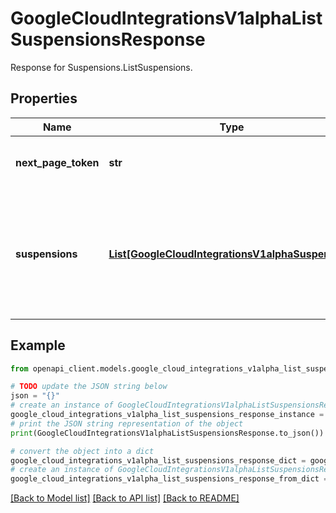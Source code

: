 # GoogleCloudIntegrationsV1alphaListSuspensionsResponse

Response for Suspensions.ListSuspensions.

## Properties

Name | Type | Description | Notes
------------ | ------------- | ------------- | -------------
**next_page_token** | **str** | Token to retrieve the next page of results. | [optional] 
**suspensions** | [**List[GoogleCloudIntegrationsV1alphaSuspension]**](GoogleCloudIntegrationsV1alphaSuspension.md) | The suspensions for the relevant execution which the caller has permissions to view and resolve. | [optional] 

## Example

```python
from openapi_client.models.google_cloud_integrations_v1alpha_list_suspensions_response import GoogleCloudIntegrationsV1alphaListSuspensionsResponse

# TODO update the JSON string below
json = "{}"
# create an instance of GoogleCloudIntegrationsV1alphaListSuspensionsResponse from a JSON string
google_cloud_integrations_v1alpha_list_suspensions_response_instance = GoogleCloudIntegrationsV1alphaListSuspensionsResponse.from_json(json)
# print the JSON string representation of the object
print(GoogleCloudIntegrationsV1alphaListSuspensionsResponse.to_json())

# convert the object into a dict
google_cloud_integrations_v1alpha_list_suspensions_response_dict = google_cloud_integrations_v1alpha_list_suspensions_response_instance.to_dict()
# create an instance of GoogleCloudIntegrationsV1alphaListSuspensionsResponse from a dict
google_cloud_integrations_v1alpha_list_suspensions_response_from_dict = GoogleCloudIntegrationsV1alphaListSuspensionsResponse.from_dict(google_cloud_integrations_v1alpha_list_suspensions_response_dict)
```
[[Back to Model list]](../README.md#documentation-for-models) [[Back to API list]](../README.md#documentation-for-api-endpoints) [[Back to README]](../README.md)


